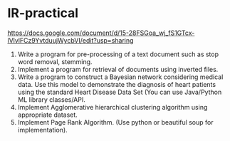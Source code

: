 # IR-practical
https://docs.google.com/document/d/15-28FSGoa_wj_fS1GTcx-lVlvlFCz9YvtduujWycbVI/edit?usp=sharing
1. Write a program for pre-processing of a text document such as stop word removal, stemming.
2. Implement a program for retrieval of documents using inverted files.
3. Write a program to construct a Bayesian network considering medical data. Use this model to demonstrate the diagnosis of heart patients using the standard Heart Disease Data Set (You can use Java/Python ML library classes/API.
4. Implement Agglomerative hierarchical clustering algorithm using appropriate dataset. 
5. Implement Page Rank Algorithm. (Use python or beautiful soup for implementation).
